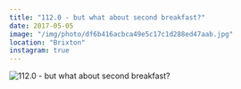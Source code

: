 ```yaml
---
title: "112.0 - but what about second breakfast?"
date: 2017-05-05
image: "/img/photo/df6b416acbca49e5c17c1d288ed47aab.jpg"
location: "Brixton"
instagram: true
---
```


![112.0 - but what about second breakfast?](/img/photo/df6b416acbca49e5c17c1d288ed47aab.jpg)
